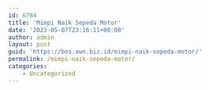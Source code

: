 ```yaml
---
id: 6784
title: 'Mimpi Naik Sepeda Motor'
date: '2023-05-07T23:16:11+00:00'
author: admin
layout: post
guid: 'https://bos.awn.biz.id/mimpi-naik-sepeda-motor/'
permalink: /mimpi-naik-sepeda-motor/
categories:
    - Uncategorized
---
```


